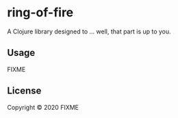# ring-of-fire

A Clojure library designed to ... well, that part is up to you.

## Usage

FIXME

## License

Copyright © 2020 FIXME


